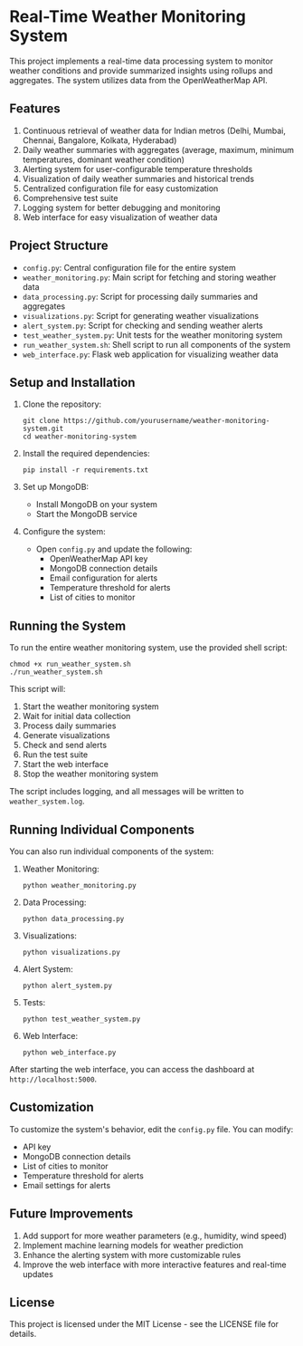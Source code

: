 
# Real-Time Weather Monitoring System

This project implements a real-time data processing system to monitor weather conditions and provide summarized insights using rollups and aggregates. The system utilizes data from the OpenWeatherMap API.

## Features

1. Continuous retrieval of weather data for Indian metros (Delhi, Mumbai, Chennai, Bangalore, Kolkata, Hyderabad)
2. Daily weather summaries with aggregates (average, maximum, minimum temperatures, dominant weather condition)
3. Alerting system for user-configurable temperature thresholds
4. Visualization of daily weather summaries and historical trends
5. Centralized configuration file for easy customization
6. Comprehensive test suite
7. Logging system for better debugging and monitoring
8. Web interface for easy visualization of weather data

## Project Structure

- `config.py`: Central configuration file for the entire system
- `weather_monitoring.py`: Main script for fetching and storing weather data
- `data_processing.py`: Script for processing daily summaries and aggregates
- `visualizations.py`: Script for generating weather visualizations
- `alert_system.py`: Script for checking and sending weather alerts
- `test_weather_system.py`: Unit tests for the weather monitoring system
- `run_weather_system.sh`: Shell script to run all components of the system
- `web_interface.py`: Flask web application for visualizing weather data

## Setup and Installation

1. Clone the repository:
   ```
   git clone https://github.com/yourusername/weather-monitoring-system.git
   cd weather-monitoring-system
   ```

2. Install the required dependencies:
   ```
   pip install -r requirements.txt
   ```

3. Set up MongoDB:
   - Install MongoDB on your system
   - Start the MongoDB service

4. Configure the system:
   - Open `config.py` and update the following:
     - OpenWeatherMap API key
     - MongoDB connection details
     - Email configuration for alerts
     - Temperature threshold for alerts
     - List of cities to monitor

## Running the System

To run the entire weather monitoring system, use the provided shell script:

```
chmod +x run_weather_system.sh
./run_weather_system.sh
```

This script will:
1. Start the weather monitoring system
2. Wait for initial data collection
3. Process daily summaries
4. Generate visualizations
5. Check and send alerts
6. Run the test suite
7. Start the web interface
8. Stop the weather monitoring system

The script includes logging, and all messages will be written to `weather_system.log`.

## Running Individual Components

You can also run individual components of the system:

1. Weather Monitoring:
   ```
   python weather_monitoring.py
   ```

2. Data Processing:
   ```
   python data_processing.py
   ```

3. Visualizations:
   ```
   python visualizations.py
   ```

4. Alert System:
   ```
   python alert_system.py
   ```

5. Tests:
   ```
   python test_weather_system.py
   ```

6. Web Interface:
   ```
   python web_interface.py
   ```

After starting the web interface, you can access the dashboard at `http://localhost:5000`.

## Customization

To customize the system's behavior, edit the `config.py` file. You can modify:

- API key
- MongoDB connection details
- List of cities to monitor
- Temperature threshold for alerts
- Email settings for alerts

## Future Improvements

1. Add support for more weather parameters (e.g., humidity, wind speed)
2. Implement machine learning models for weather prediction
3. Enhance the alerting system with more customizable rules
4. Improve the web interface with more interactive features and real-time updates

## License

This project is licensed under the MIT License - see the LICENSE file for details.

